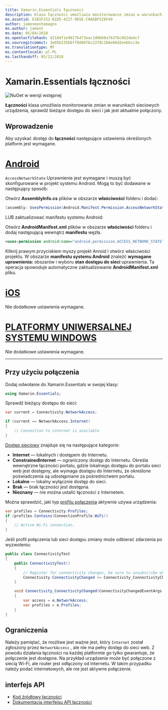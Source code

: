 ```yaml
---
title: Xamarin.Essentials łączności
description: Klasa łączności umożliwia monitorowanie zmian w warunkach sieciowych urządzenia, należy sprawdzić bieżące dostępu do sieci i jak jest aktualnie połączony.
ms.assetid: E1B1F152-B1D5-4227-965E-C0AEBF528F49
author: jamesmontemagno
ms.author: jamont
ms.date: 05/04/2018
ms.openlocfilehash: d2184f1e9817b473eac1d0b69a7637bc862de4cf
ms.sourcegitcommit: 3e05b135b6ff0d607bc2378c1b6e66d2eebbcc3e
ms.translationtype: MT
ms.contentlocale: pl-PL
ms.lasthandoff: 05/12/2018
---
```

# <a name="xamarinessentials-connectivity"></a>Xamarin.Essentials łączności

![NuGet w wersji wstępnej](~/media/shared/pre-release.png)

**Łączności** klasa umożliwia monitorowanie zmian w warunkach sieciowych urządzenia, sprawdź bieżące dostępu do sieci i jak jest aktualnie połączony.

## <a name="getting-started"></a>Wprowadzenie

Aby uzyskać dostęp do **łączności** następujące ustawienia określonych platform jest wymagane.

# <a name="androidtabandroid"></a>[Android](#tab/android)

`AccessNetworkState` Uprawnienie jest wymagane i muszą być skonfigurowane w projekt systemu Android. Mogą to być dodawane w następujący sposób:

Otwórz **AssemblyInfo.cs** plików w obszarze **właściwości** folderu i dodać:

```csharp
[assembly: UsesPermission(Android.Manifest.Permission.AccessNetworkState)]
```

LUB zaktualizować manifestu systemu Android:

Otwórz **AndroidManifest.xml** plików w obszarze **właściwości** folderu i dodaj następującą wewnątrz **manifestu** węzła.

```xml
<uses-permission android:name="android.permission.ACCESS_NETWORK_STATE" />
```

Kliknij prawym przyciskiem myszy projekt Anroid i otwórz właściwości projektu. W obszarze **manifestu systemu Android** znaleźć **wymagane uprawnienia:** obszarów i wyboru **stan dostępu do sieci** uprawnienia. Ta operacja spowoduje automatyczne zaktualizowanie **AndroidManifest.xml** pliku.

# <a name="iostabios"></a>[iOS](#tab/ios)

Nie dodatkowe ustawienia wymagane.

# <a name="uwptabuwp"></a>[PLATFORMY UNIWERSALNEJ SYSTEMU WINDOWS](#tab/uwp)

Nie dodatkowe ustawienia wymagane.

-----

## <a name="using-connectivity"></a>Przy użyciu połączenia

Dodaj odwołanie do Xamarin.Essentials w swojej klasy:

```csharp
using Xamarin.Essentials;
```

Sprawdź bieżący dostępu do sieci:

```csharp
var current = Connectivity.NetworkAccess;

if (current == NetworkAccess.Internet)
{
    // Connection to internet is available
}
```

[Dostęp sieciowy](xref:Xamarin.Essentials.NetworkAccess) znajduje się na następujące kategorie:

* **Internet** — lokalnych i dostępem do Internetu.
* **ConstrainedInternet** — ograniczony dostęp do Internetu. Określa wewnętrzne łączności portalu, gdzie lokalnego dostępu do portalu sieci web jest dostępny, ale wymaga dostępu do Internetu, że określone poświadczenia są udostępniane za pośrednictwem portalu.
* **Lokalne** — lokalny wyłącznie dostęp do sieci.
* **Brak** — brak łączności jest dostępna.
* **Nieznany** — nie można ustalić łączności z Internetem.

Można sprawdzić, jaki typ [profilu połączenia](xref:Xamarin.Essentials.ConnectionProfile) aktywnie używa urządzenia:

```csharp
var profiles = Connectivity.Profiles;
if (profiles.Contains(ConnectionProfile.WiFi))
{
    // Active Wi-Fi connection.
}
```

Jeśli profil połączenia lub sieci dostępu zmiany może odbierać zdarzenia po wyzwoleniu:

```csharp
public class ConnectivityTest
{
    public ConnectivityTest()
    {
        // Register for connectivity changes, be sure to unsubscribe when finished
        Connectivity.ConnectivityChanged += Connectivity_ConnectivityChanged;
    }

    void Connectivity_ConnectivityChanged(ConnectivityChangedEventArgs  e)
    {
        var access = e.NetworkAccess;
        var profiles = e.Profiles;
    }
}
```

## <a name="limitations"></a>Ograniczenia

Należy pamiętać, że możliwe jest ważne jest, który `Internet` został zgłoszony przez `NetworkAccess` , ale nie ma pełny dostęp do sieci web. Z powodu działania łączności na każdej platformie go tylko gwarantuje, że połączenie jest dostępne. Na przykład urządzenie może być połączone z siecią Wi-Fi, ale router jest odłączony od Internetu. W takim przypadku należy podać internetowych, ale nie jest aktywne połączenie.

## <a name="api"></a>interfejs API

* [Kod źródłowy łączności](https://github.com/xamarin/Essentials/tree/master/Xamarin.Essentials/Connectivity)
* [Dokumentacja interfejsu API łączności](xref:Xamarin.Essentials.Connectivity)
